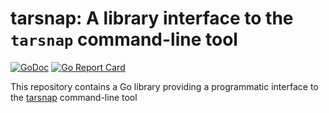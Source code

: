 # tarsnap: A library interface to the `tarsnap` command-line tool

[![GoDoc](https://img.shields.io/static/v1?label=godoc&message=reference&color=blue)](https://pkg.go.dev/github.com/creachadair/tarsnap)
[![Go Report Card](https://goreportcard.com/badge/github.com/creachadair/tarsnap)](https://goreportcard.com/report/github.com/creachadair/tarsnap)

This repository contains a Go library providing a programmatic interface to the
[tarsnap](http://www.tarsnap.com/) command-line tool

